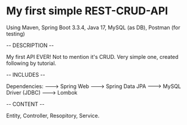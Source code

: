 # My first simple REST-CRUD-API
Using Maven, Spring Boot 3.3.4, Java 17, MySQL (as DB), Postman (for testing)

-- DESCRIPTION --

My first API EVER! Not to mention it's CRUD. Very simple one, created following by tutorial.


-- INCLUDES --

Dependencies:
---> Spring Web
---> Spring Data JPA
---> MySQL Driver (JDBC)
---> Lombok

-- CONTENT --

Entity, Controller, Resopitory, Service.
